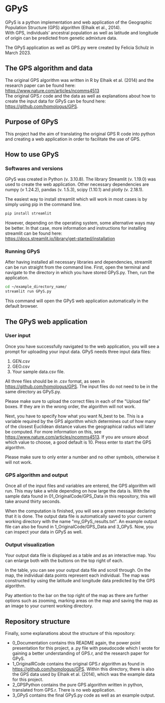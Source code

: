 # GPyS

GPyS is a python implementation and web application of the Geographic Population Structure (GPS) algorithm (Elhaik et al., 2014).  
With GPS, individuals' ancestral population as well as latitude and longitude of origin can be predicted from genetic admixture data.

The GPyS application as well as GPS.py were created by Felicia Schulz in March 2023.

## The GPS algorithm and data
The original GPS algorithm was written in R by Elhaik et al. (2014) and the research paper can be found here: https://www.nature.com/articles/ncomms4513  
The original GPS.r code and the data as well as explanations about how to create the input data for GPyS can be found here:  
https://github.com/homologus/GPS.

## Purpose of GPyS
This project had the aim of translating the original GPS R code into python and creating a web application in order to facilitate the use of GPS.

## How to use GPyS

### Softwares and versions
GPyS was created in Python (v. 3.10.8). The library Streamlit (v. 1.19.0) was used to create the web application. Other necessary dependencies are numpy (v 1.24.2), pandas (v. 1.5.3), scipy (1.10.1) and plotly (v. 2.18.1).


The easiest way to install streamlit which will work in most cases is by simply using pip in the command line.
```bash
pip install streamlit
```
However, depending on the operating system, some alternative ways may be better. In that case, more information and instructions for installing streamlit can be found here:  
 https://docs.streamlit.io/library/get-started/installation


### Running GPyS
After having installed all necessary libraries and dependencies, streamlit can be run straight from the command line. First, open the terminal and navigate to the directory in which you have stored GPyS.py. Then, run the application.
```bash
cd ~/example_directory_name/
streamlit run GPyS.py
```
This command will open the GPyS web application automatically in the default browser.

## The GPyS web application

### User input
Once you have successfully navigated to the web application, you will see a prompt for uploading your input data. GPyS needs three input data files:
1. GEN.csv
2. GEO.csv
3. Your sample data.csv file.   

All three files should be in .csv format, as seen in https://github.com/homologus/GPS. The input files do not need to be in the same directory as GPyS.py.

Please make sure to upload the correct files in each of the "Upload file" boxes. If they are in the wrong order, the algorithm will not work.

Next, you have to specify how what you want N_best to be. This is a variable required by the GPS algorithm which determines out of how many of the closest Euclidean distance values the geographical radius will later be computed. For more information on this, see https://www.nature.com/articles/ncomms4513. If you are unsure about which value to choose, a good default is 10. Press enter to start the GPS algorithm.

Please make sure to only enter a number and no other symbols, otherwise it will not work.

### GPS algorithm and output

Once all of the input files and variables are entered, the GPS algorithm will run. This may take a while depending on how large the data is. With the sample data found in 01_OriginalCode/GPS_Data in this repository, this will take around thirty seconds.

When the computation is finished, you will see a green message declaring that it is done. The output data file is automatically saved to your current working directory with the name "my_GPyS_results.txt". An example output file can also be found in 1_OriginalCode/GPS_Data and 3_GPyS.  Now, you can inspect your data in GPyS as well.

### Output visualization
Your output data file is displayed as a table and as an interactive map. You can enlarge both with the buttons on the top right of each.

In the table, you can see your output data file and scroll through. On the map, the individual data points represent each individual. The map was constructed by using the latitude and longitude data predicted by the GPS algorithm.

Pay attention to the bar on the top right of the map as there are further options such as zooming, marking areas on the map and saving the map as an image to your current working directory.

## Repository structure
Finally, some explanations about the structure of this repository:
- 0_Documentation contains this README again, the power point presentation for this project, a .py file with pseudocode which I wrote for gaining a better understanding of GPS.r, and the research paper for GPyS.
- 1_OriginalRCode contains the original GPS.r algorithm as found in https://github.com/homologus/GPS. Within this directory, there is also the GPS data used by Elhaik et al. (2014), which was the example data for this project.
- 2_GPSPython contains the pure GPS algorithm written in python, translated from GPS.r. There is no web application.
- 3_GPyS contains the final GPyS.py code as well as an example output.










